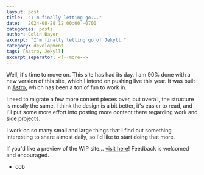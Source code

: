 ```yaml
---
layout: post
title:  "I'm finally letting go..."
date:   2024-08-28 12:00:00 -0700
categories: posts
author: Colin Bayer
excerpt: "I'm finally letting go of Jekyll."
category: development
tags: [Astro, Jekyll]
excerpt_separator: <!--more-->
---
```


Well, it's time to move on. This site has had its day. I am 90% done with a new version of this site, which I intend on pushing live this year. 
It was built in [Astro](https://astro.build/), which has been a ton of fun to work in.  

I need to migrate a few more content pieces over, but overall, the structure is mostly the same.  I think the design is a bit better, it's easier to read, and I'll put some more effort into posting more content there regarding work and side projects.  

I work on so many small and large things that I find out something interesting to share almost daily, so I'd like to start doing that more.

If you'd like a preview of the WIP site... [visit here](https://ccbayer-astro.vercel.app/)! Feedback is welcomed and encouraged.

- ccb
